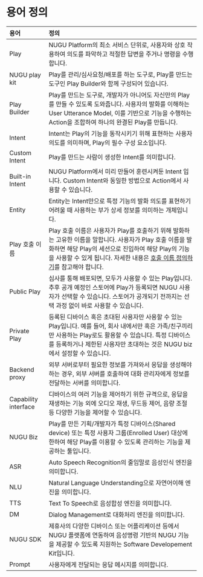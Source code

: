 # 용어 정의

| 용어 | 정의 |
| :--- | :--- |
| Play | NUGU Platform의 최소 서비스 단위로, 사용자와 상호 작용하여 의도를 파악하고 적절한 답변을 주거나 명령을 수행합니다. |
| NUGU play kit | Play를 관리/심사요청/배포를 하는 도구로, Play를 만드는 도구인 Play Builder와 함께 구성되어 있습니다. |
| Play Builder | Play를 만드는 도구로, 개발자가 아니어도 자신만의 Play를 만들 수 있도록 도와줍니다. 사용자의 발화를 이해하는 User Utterance Model, 이를 기반으로 기능을 수행하는 Action을 조합하여 하나의 완결된 Play를 만듭니다. |
| Intent | Intent는 Play의 기능을 동작시키기 위해 표현하는 사용자 의도를 의미하며, Play의 필수 구성 요소입니다. |
| Custom Intent | Play를 만드는 사람이 생성한 Intent를 의미합니다. |
| Built-in Intent | NUGU Platform에서 미리 만들어 훈련시켜둔 Intent 입니다. Custom Intent와 동일한 방법으로 Action에서 사용할 수 있습니다. |
| Entity | Entity는 Intent만으로 특정 기능의 발화 의도를 표현하기 어려울 때 사용하는 부가 상세 정보를 의미하는 개체입니다. |
| Play 호출 이름 | Play 호출 이름은 사용자가 Play를 호출하기 위해 발화하는 고유한 이름을 말합니다. 사용자가 Play 호출 이름을 발화하면 해당 Play의 세션으로 진입하여 해당 Play의 기능을 사용할 수 있게 됩니다. 자세한 내용은 [호출 이름 정의하기](nugu-play/play-registration-and-review/register-a-play.md#define-an-invocation-name)를 참고해야 합니다. |
| Public Play | 심사를 통해 배포되면, 모두가 사용할 수 있는 Play입니다. 추후 공개 예정인 스토어에 Play가 등록되면 NUGU 사용자가 선택할 수 있습니다. 스토어가 공개되기 전까지는 선택 과정 없이 바로 사용할 수 있습니다. |
| Private Play | 등록된 디바이스 혹은 초대된 사용자만 사용할 수 있는 Play입니다. 예를 들어, 회사 내에서만 혹은 가족/친구끼리만 사용하는 Play로도 활용할 수 있습니다. 특정 디바이스를 등록하거나 제한된 사용자만 초대하는 것은 NUGU biz에서 설정할 수 있습니다. |
| Backend proxy | 외부 서버로부터 필요한 정보를 가져와서 응답을 생성해야 하는 경우, 외부 서버를 호출하여 대화 관리자에게 정보를 전달하는 서버를 의미합니다. |
| Capability interface | 디바이스의 여러 기능을 제어하기 위한 규격으로, 응답을 재생하는 기능 외에 오디오 재생, 무드등 제어, 음량 조절 등 다양한 기능을 제어할 수 있습니다. |
| NUGU Biz | Play를 만든 기획/개발자가 특정 디바이스\(Shared device\) 또는 특정 사용자 그룹\(Enrolled User\) 대상에 한하여 해당 Play를 이용할 수 있도록 관리하는 기능을 제공하는 툴입니다. |
| ASR | Auto Speech Recognition의 줄임말로 음성인식 엔진을 의미합니다. |
| NLU | Natural Language Understanding으로 자연어이해 엔진을 의미합니다. |
| TTS | Text To Speech로 음성합성 엔진을 의미합니다. |
| DM | Dialog Management로 대화처리 엔진을 의미합니다. |
| NUGU SDK | 제휴사의 다양한 디바이스 또는 어플리케이션 등에서 NUGU 플랫폼에 연동하여 음성명령 기반의 NUGU 기능을 제공할 수 있도록 지원하는 Software Developement Kit입니다. |
| Prompt | 사용자에게 전달되는 응답 메시지를 의미합니다. |

